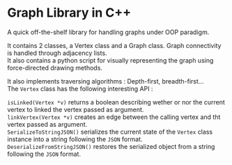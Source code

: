 # Graph Library in C++
A quick  off-the-shelf library for handling graphs under OOP paradigm.

It contains 2 classes, a Vertex class and a Graph class. Graph connectivity is handled through adjacency lists.  
It also contains a python script for visually representing the graph using force-directed drawing methods.  


It also implements traversing algorithms : Depth-first, breadth-first...    
The ```Vertex``` class has the following interesting API :

```isLinked(Vertex *v)``` returns a boolean describing wether or nor the current vertex to linked the vertex passed as argument.  
```linkVertex(Vertex *v)``` creates an edge between the calling vertex and tht vertex passed as argument.  
```SerializeToStringJSON()``` serializes the current state of the ```Vertex``` class instance into a string following the ```JSON``` format.  
```DeserializeFromStringJSON()``` restores the serialized object from a string following the ```JSON``` format.  



